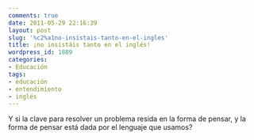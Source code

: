 ```yaml
---
comments: true
date: 2011-05-29 22:16:39
layout: post
slug: '%c2%a1no-insistais-tanto-en-el-ingles'
title: ¡no insistáis tanto en el inglés!
wordpress_id: 1889
categories:
- Educación
tags:
- educación
- entendimiento
- inglés
---
```


Y si la clave para resolver un problema resida en la forma de pensar, y la forma de pensar está dada por el lenguaje que usamos?


